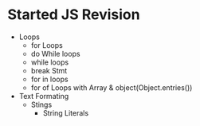 # Started JS Revision
- Loops
    - for Loops
    - do While loops
    - while loops
    - break Stmt
    - for in loops
    - for of Loops with Array & object(Object.entries(<obj>))
- Text Formating
    - Stings
      - String Literals